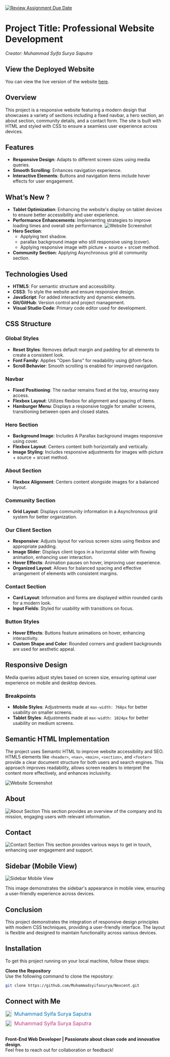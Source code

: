 [![Review Assignment Due Date](https://classroom.github.com/assets/deadline-readme-button-22041afd0340ce965d47ae6ef1cefeee28c7c493a6346c4f15d667ab976d596c.svg)](https://classroom.github.com/a/f-sXtHED)

# Project Title: Professional Website Development

_Creator: Muhammad Syifa Surya Saputra_

## View the Deployed Website

You can view the live version of the website [here](https://muhammadsyifasurya.github.io/Nexcent/).

## Overview

This project is a responsive website featuring a modern design that showcases a variety of sections including a fixed navbar, a hero section, an about section, community details, and a contact form. The site is built with HTML and styled with CSS to ensure a seamless user experience across devices.

## Features

- **Responsive Design**: Adapts to different screen sizes using media queries.
- **Smooth Scrolling**: Enhances navigation experience.
- **Interactive Elements**: Buttons and navigation items include hover effects for user engagement.

## What’s New ?

- **Tablet Optimization**: Enhancing the website's display on tablet devices to ensure better accessibility and user experience.
- **Performance Enhancements**: Implementing strategies to improve loading times and overall site performance.
  ![Website Screenshot](asset/screenshot/performance.jpg)
- **Hero Section**:
  - Applying text shadow.
  - parallax background image who still responsive using (cover).
  - Applying responsive image with picture + source + srcset method.
- **Community Section**: Applying Asynchronous grid at community section.

## Technologies Used

- **HTML5**: For semantic structure and accessibility.
- **CSS3**: To style the website and ensure responsive design.
- **JavaScript**: For added interactivity and dynamic elements.
- **Git/GitHub**: Version control and project management.
- **Visual Studio Code**: Primary code editor used for development.

## CSS Structure

### Global Styles

- **Reset Styles**: Removes default margin and padding for all elements to create a consistent look.
- **Font Family**: Applies "Open Sans" for readability using @font-face.
- **Scroll Behavior**: Smooth scrolling is enabled for improved navigation.

### Navbar

- **Fixed Positioning**: The navbar remains fixed at the top, ensuring easy access.
- **Flexbox Layout**: Utilizes flexbox for alignment and spacing of items.
- **Hamburger Menu**: Displays a responsive toggle for smaller screens, transitioning between open and closed states.

### Hero Section

- **Background Image**: Includes A Parallax background images responsive using cover.
- **Flexbox Layout**: Centers content both horizontally and vertically.
- **Image Styling**: Includes responsive adjustments for images with picture + source + srcset method.

### About Section

- **Flexbox Alignment**: Centers content alongside images for a balanced layout.

### Community Section

- **Grid Layout**: Displays community information in a Asynchronous grid system for better organization.

### Our Client Section

- **Responsive**: Adjusts layout for various screen sizes using flexbox and appropriate padding.
- **Image Slider**: Displays client logos in a horizontal slider with flowing animation, enhancing user interaction.
- **Hover Effects**: Animation pauses on hover, improving user experience.
- **Organized Layout**: Allows for balanced spacing and effective arrangement of elements with consistent margins.

### Contact Section

- **Card Layout**: Information and forms are displayed within rounded cards for a modern look.
- **Input Fields**: Styled for usability with transitions on focus.

### Button Styles

- **Hover Effects**: Buttons feature animations on hover, enhancing interactivity.
- **Custom Shape and Color**: Rounded corners and gradient backgrounds are used for aesthetic appeal.

## Responsive Design

Media queries adjust styles based on screen size, ensuring optimal user experience on mobile and desktop devices.

### Breakpoints

- **Mobile Styles**: Adjustments made at `max-width: 768px` for better usability on smaller screens.
- **Tablet Styles**: Adjustments made at `max-width: 1024px` for better usability on medium screens.

## Semantic HTML Implementation

The project uses Semantic HTML to improve website accessibility and SEO. HTML5 elements like `<header>`, `<nav>`, `<main>`, `<section>`, and `<footer>` provide a clear document structure for both users and search engines. This approach improves readability, allows screen readers to interpret the content more effectively, and enhances inclusivity.

![Website Screenshot](asset/screenshot/Hero.PNG)

## About

![About Section](asset/screenshot/About.PNG)
This section provides an overview of the company and its mission, engaging users with relevant information.

## Contact

![Contact Section](asset/screenshot/Contact%20Us.PNG)
This section provides various ways to get in touch, enhancing user engagement and support.

## Sidebar (Mobile View)

![Sidebar Mobile View](asset/screenshot/Sidebar.png)

This image demonstrates the sidebar's appearance in mobile view, ensuring a user-friendly experience across devices.

## Conclusion

This project demonstrates the integration of responsive design principles with modern CSS techniques, providing a user-friendly interface. The layout is flexible and designed to maintain functionality across various devices.

## Installation

To get this project running on your local machine, follow these steps:

**Clone the Repository**  
Use the following command to clone the repository:

```bash
git clone https://github.com/Muhammadsyifasurya/Nexcent.git
```

## Connect with Me

<div style="display: flex; flex-direction: column; gap: 10px; align-items: flex-start;">
  <a href="https://www.linkedin.com/in/muhammadsyifasuryasaputra/" target="_blank" style="text-decoration: none; display: flex; align-items: center;">
    <img src="https://upload.wikimedia.org/wikipedia/commons/c/ca/LinkedIn_logo_initials.png" alt="LinkedIn" style="width: 20px; height: 20px; margin-right: 8px;">
    <span style="font-size: 16px; color: #0077B5;">Muhammad Syifa Surya Saputra</span>
  </a>
  <a href="https://www.instagram.com/muhammadsyifasurya/" target="_blank" style="text-decoration: none; display: flex; align-items: center;">
    <img src="https://upload.wikimedia.org/wikipedia/commons/a/a5/Instagram_icon.png" alt="Instagram" style="width: 20px; height: 20px; margin-right: 8px;">
    <span style="font-size: 16px; color: #C13584;">Muhammad Syifa Surya Saputra</span>
  </a>
</div>
<br>

**Front-End Web Developer | Passionate about clean code and innovative design.**  
Feel free to reach out for collaboration or feedback!
